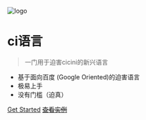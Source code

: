 ![logo](https://outshare.raobee.com/2020/04/02/da418ce780ccf.jpg)

# ci语言

> 一门用于迫害cicini的新兴语言

* 基于面向百度 (Google Oriented)的迫害语言
* 极易上手
* 没有门槛（迫真）

[Get Started](#introduction)
~~[查看实例](#)~~